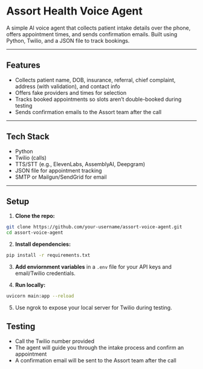 # Assort Health Voice Agent

A simple AI voice agent that collects patient intake details over the phone, offers appointment times, and sends confirmation emails. Built using Python, Twilio, and a JSON file to track bookings.

---

## Features

- Collects patient name, DOB, insurance, referral, chief complaint, address (with validation), and contact info
- Offers fake providers and times for selection
- Tracks booked appointments so slots aren’t double-booked during testing
- Sends confirmation emails to the Assort team after the call

---

## Tech Stack

- Python
- Twilio (calls)
- TTS/STT (e.g., ElevenLabs, AssemblyAI, Deepgram)
- JSON file for appointment tracking
- SMTP or Mailgun/SendGrid for email

---

## Setup

1. **Clone the repo:**
```bash
git clone https://github.com/your-username/assort-voice-agent.git
cd assort-voice-agent
```

2. **Install dependencies:**
```bash
pip install -r requirements.txt
```

3. **Add enviornment variables** in a `.env` file for your API keys and email/Twilio credentials.

4. **Run locally:**
```bash
uvicorn main:app --reload
```

5. Use ngrok to expose your local server for Twilio during testing.


## Testing
- Call the Twilio number provided
- The agent will guide you through the intake process and confirm an appointment
- A confirmation email will be sent to the Assort team after the call